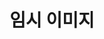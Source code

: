 ---
title: '임시 이미지'
name: test-image
image-url: 'https://lh3.googleusercontent.com/--yKzlEMInYM/WVzzufuTzgI/AAAAAAAAPK0/pt7NTFWCDGU42Qqc35NjLUieQEyPUmhNgCHMYCw/s0/2017-07-05_23-12-09.png'
comment: ''
---